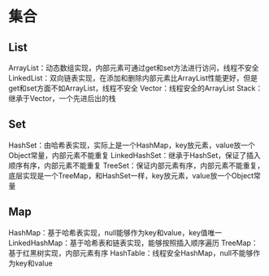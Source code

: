 # 集合

## List
ArrayList：动态数组实现，内部元素可通过get和set方法进行访问，线程不安全
LinkedList：双向链表实现，在添加和删除内部元素比ArrayList性能更好，但是get和set方面不如ArrayList，线程不安全
Vector：线程安全的ArrayList
Stack：继承于Vector，一个先进后出的栈

## Set
HashSet：由哈希表实现，实际上是一个HashMap，key放元素，value放一个Object常量，内部元素不能重复
LinkedHashSet：继承于HashSet，保证了插入顺序有序，内部元素不能重复
TreeSet：保证内部元素有序，内部元素不能重复，底层实现是一个TreeMap，和HashSet一样，key放元素，value放一个Object常量

## Map
HashMap：基于哈希表实现，null能够作为key和value，key值唯一
LinkedHashMap：基于哈希表和链表实现，能够按照插入顺序遍历
TreeMap：基于红黑树实现，内部元素有序
HashTable：线程安全HashMap，null不能够作为key和value
